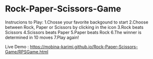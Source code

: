 # Rock-Paper-Scissors-Game
Instrucions to Play: 1.Chosse your favorite backgound to start 2.Choose between Rock, Paper or Scissors by clicking in the icon 3.Rock beats Scissors 4.Scissors beats Paper 5.Paper beats Rock 6.The winner is determined in 10 moves 7.Play again!

Live Demo : https://mobina-karimi.github.io/Rock-Paper-Scissors-Game/RPSGame.html
